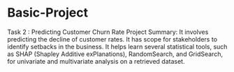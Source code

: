 # Basic-Project
Task 2 : Predicting Customer Churn Rate Project Summary: It involves predicting the decline of customer rates. It has scope for stakeholders to identify setbacks in the business. It helps learn several statistical tools, such as SHAP (Shapley Additive exPlanations), RandomSearch, and GridSearch, for univariate and multivariate analysis on a retrieved dataset.
